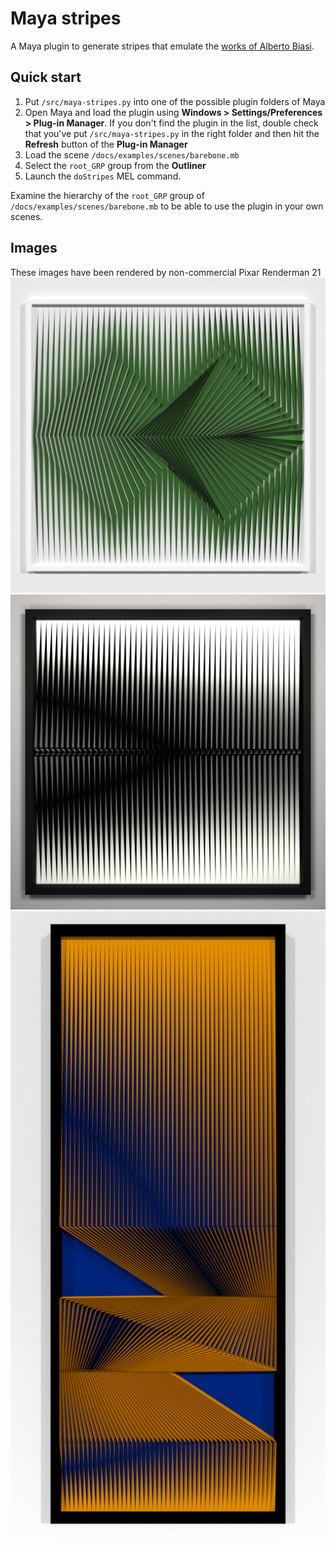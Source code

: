 # Maya stripes
A Maya plugin to generate stripes that emulate the 
[works of Alberto Biasi](https://www.google.com/search?q=alberto+biasi&tbm=isch).
## Quick start
1. Put `/src/maya-stripes.py` into one of the possible plugin folders of Maya
2. Open Maya and load the plugin using **Windows > Settings/Preferences > Plug-in Manager**. If you don't find the plugin in the list, double check that you've put `/src/maya-stripes.py` in the right folder and then hit the **Refresh** button of the **Plug-in Manager**
3. Load the scene `/docs/examples/scenes/barebone.mb`
4. Select the `root_GRP` group from the **Outliner**
5. Launch the `doStripes` MEL command.  

Examine the hierarchy of the `root_GRP` group of `/docs/examples/scenes/barebone.mb` to be able to use the plugin in your own scenes.
## Images
These images have been rendered by non-commercial Pixar Renderman 21
![Green](./docs/examples/images/green.png)  
![White](./docs/examples/images/white.jpg)  
![Orange front](./docs/examples/images/orange.png)  